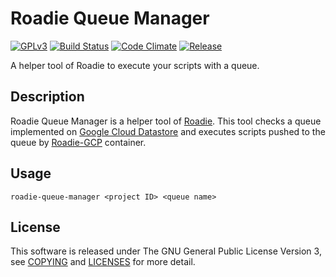 # Roadie Queue Manager
[![GPLv3](https://img.shields.io/badge/license-GPLv3-blue.svg)](https://www.gnu.org/copyleft/gpl.html)
[![Build Status](https://travis-ci.org/jkawamoto/roadie-queue-manager.svg?branch=master)](https://travis-ci.org/jkawamoto/roadie-queue-manager)
[![Code Climate](https://codeclimate.com/github/jkawamoto/roadie-queue-manager/badges/gpa.svg)](https://codeclimate.com/github/jkawamoto/roadie-queue-manager)
[![Release](https://img.shields.io/badge/release-0.1.2-brightgreen.svg)](https://github.com/jkawamoto/roadie/releases/tag/v0.1.2)

A helper tool of Roadie to execute your scripts with a queue.

## Description
Roadie Queue Manager is a helper tool of [Roadie](https://jkawamoto.github.io/roadie/).
This tool checks a queue implemented on [Google Cloud Datastore](https://cloud.google.com/datastore/)
and executes scripts pushed to the queue by [Roadie-GCP](http://jkawamoto.github.io/roadie-gcp/) container.

## Usage
```
roadie-queue-manager <project ID> <queue name>
```

## License
This software is released under The GNU General Public License Version 3,
see [COPYING](COPYING) and [LICENSES](LICENSES.md) for more detail.
